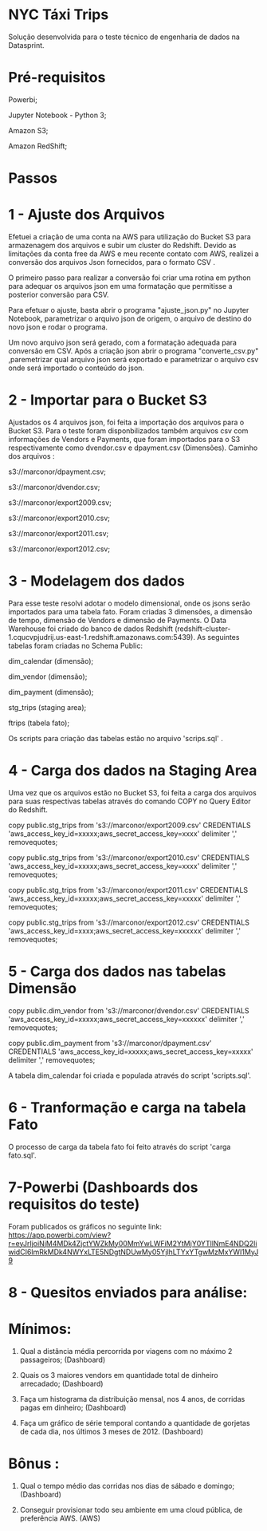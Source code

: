# NYC Táxi Trips
Solução desenvolvida para o teste técnico de engenharia de dados na Datasprint. 
# Pré-requisitos

Powerbi;

Jupyter Notebook - Python 3;

Amazon S3; 

Amazon RedShift;

# Passos
# 1 - Ajuste dos Arquivos
Efetuei a criação de uma conta na AWS para utilização do Bucket S3 para armazenagem dos arquivos e subir um cluster do Redshift.
Devido as limitações da conta free da AWS e meu recente contato com AWS, realizei a conversão dos arquivos Json fornecidos, para o formato CSV .

O primeiro passo para realizar a conversão foi criar uma rotina em python para adequar os arquivos json em uma formatação que permitisse a posterior conversão para CSV.

Para efetuar o ajuste, basta abrir o programa "ajuste_json.py" no Jupyter Notebook, parametrizar o arquivo json de origem, o arquivo de destino do novo json e rodar o programa.

Um novo arquivo json será gerado, com a formatação adequada para conversão em CSV. Após a criação json abrir o programa "converte_csv.py" ,paremetrizar qual arquivo json será exportado e parametrizar o arquivo csv onde será importado o conteúdo do json.

# 2 - Importar para o Bucket S3
Ajustados os 4 arquivos json, foi feita a importação dos arquivos para o Bucket S3.
Para o teste foram disponbilizados também arquivos csv com informações de Vendors e Payments, que foram importados para o S3 respectivamente como dvendor.csv e dpayment.csv (Dimensões).
Caminho dos arquivos :

s3://marconor/dpayment.csv;

s3://marconor/dvendor.csv;

s3://marconor/export2009.csv;

s3://marconor/export2010.csv;

s3://marconor/export2011.csv;

s3://marconor/export2012.csv;

# 3 - Modelagem dos dados
Para esse teste resolvi adotar o modelo dimensional, onde os jsons serão importados para uma tabela fato. Foram criadas 3 dimensões, a dimensão de tempo, dimensão de Vendors e dimensão de Payments.
O Data Warehouse foi criado do banco de dados Redshift (redshift-cluster-1.cqucvpjudrij.us-east-1.redshift.amazonaws.com:5439).
As seguintes tabelas foram criadas no Schema Public:

dim_calendar (dimensão);

dim_vendor (dimensão);

dim_payment (dimensão);

stg_trips (staging area);

ftrips (tabela fato);

Os scripts para criação das tabelas estão no arquivo 'scrips.sql' .

# 4 - Carga dos dados na Staging Area 
Uma vez que os arquivos estão no Bucket S3, foi feita a carga dos arquivos para suas respectivas tabelas através do comando COPY no Query Editor do Redshift.

copy public.stg_trips from 's3://marconor/export2009.csv' CREDENTIALS 'aws_access_key_id=xxxxx;aws_secret_access_key=xxxx' delimiter ',' removequotes;

copy public.stg_trips from 's3://marconor/export2010.csv' CREDENTIALS 'aws_access_key_id=xxxxx;aws_secret_access_key=xxxx' delimiter ',' removequotes;

copy public.stg_trips from 's3://marconor/export2011.csv' CREDENTIALS 'aws_access_key_id=xxxxx;aws_secret_access_key=xxxxx' delimiter ',' removequotes;

copy public.stg_trips from 's3://marconor/export2012.csv' CREDENTIALS
'aws_access_key_id=xxxx;aws_secret_access_key=xxxxxx' delimiter ',' removequotes;

# 5 - Carga dos dados nas tabelas Dimensão

copy public.dim_vendor from 's3://marconor/dvendor.csv' CREDENTIALS 'aws_access_key_id=xxxxx;aws_secret_access_key=xxxxxx' delimiter ',' removequotes;

copy public.dim_payment from 's3://marconor/dpayment.csv' CREDENTIALS 'aws_access_key_id=xxxxx;aws_secret_access_key=xxxxx' delimiter ',' removequotes;

A tabela dim_calendar foi criada e populada através do script 'scripts.sql'.

# 6 - Tranformação e carga na tabela Fato
O processo de carga da tabela fato foi feito através do script 'carga fato.sql'.

# 7-Powerbi (Dashboards dos requisitos do teste)

Foram publicados os gráficos no seguinte link:
https://app.powerbi.com/view?r=eyJrIjoiNjM4MDk4ZjctYWZkMy00MmYwLWFiM2YtMjY0YTllNmE4NDQ2IiwidCI6ImRkMDk4NWYxLTE5NDgtNDUwMy05YjlhLTYxYTgwMzMxYWI1MyJ9

# 8 - Quesitos enviados para análise:

  # Mínimos:
  1. Qual a distância média percorrida por viagens com no máximo 2 passageiros; (Dashboard)
  
  2. Quais os 3 maiores vendors em quantidade total de dinheiro arrecadado; (Dashboard)
  
  3. Faça um histograma da distribuição mensal, nos 4 anos, de corridas pagas em dinheiro; (Dashboard)
  
  4. Faça um gráfico de série temporal contando a quantidade de gorjetas de cada dia, nos últimos 3 meses de 2012. (Dashboard)
  
  # Bônus :
  1. Qual o tempo médio das corridas nos dias de sábado e domingo; (Dashboard)
  
  2. Conseguir provisionar todo seu ambiente em uma cloud pública, de preferência AWS. (AWS) 

  

  









